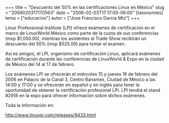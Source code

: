 +++
title = "Descuento del 50% en las certificaciones Linux en México"
slug = "2006020317170563"
date = "2006-02-03T17:17:00-06:00"
[taxonomies]
tema = ["educacion"]
autor = ["Jose Francisco Garcia Mtz"]
+++

Linux Professional Institute (LPI) ofrece exámenes de certificación en
el marco de LinuxWorld México como parte de la cuota de sus conferencias
(mxp $1,050.00), mientras los asistentes al Trade Show recibirán un
descuento del 50% (mxp $525.00) para tomar el examen.

<!-- more -->
Así es amigos, el LPI, organismo de certificación Linux, aplicará
exámenes de certificación durante las conferencias de LinuxWorld & Expo
en la ciudad de México del 14 al 17 de febrero.

Los exámenes LPI se ofrecerán el miércoles 15 y jueves 16 de febrero del
2006 en Palacio de la Canal 3, Centro Banamex, Ciudad de México a las
14:00 y 17:00 y se ofrecerán en español y en inglés para tener la
oportunidad de obtener la certificación profesional LPI. LPI tendrá el
stand #2918 en la expo para ofrecer información sobre dichos exámenes.

Toda la información en:

<a href="http://www.linuxpr.com/releases/8433.html">http://www.linuxpr.com/releases/8433.html</a>

